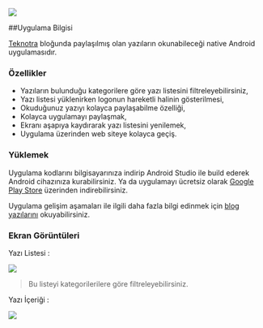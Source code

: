 ![](https://lh3.googleusercontent.com/JRLtRDYsLLjM4BKOOJSXkhsjtlg6ikR3LsuCBX7ZhInA7new8ci_9ZpeaWVGfzg8uMwO)

##Uygulama Bilgisi

[Teknotra](https://www.teknotra.com "Teknotra") bloğunda paylaşılmış olan yazıların okunabileceği native Android uygulamasıdır.

### Özellikler

- Yazıların bulunduğu kategorilere göre yazı listesini filtreleyebilirsiniz,
- Yazı listesi yüklenirken logonun hareketli halinin gösterilmesi,
- Okuduğunuz yazıyı kolayca paylaşabilme özelliği,
- Kolayca uygulamayı paylaşmak,
- Ekranı aşapıya kaydırarak yazı listesini yenilemek,
- Uygulama üzerinden web siteye kolayca geçiş.

### Yüklemek

Uygulama kodlarını bilgisayarınıza indirip Android Studio ile build ederek Android cihazınıza kurabilirsiniz. Ya da uygulamayı ücretsiz olarak [Google Play Store](https://play.google.com/store/apps/details?id=com.egesenkul.teknotraandroid "Google Play Store") üzerinden indirebilirsiniz.

Uygulama gelişim aşamaları ile ilgili daha fazla bilgi edinmek için [blog yazılarını](https://www.teknotra.com/category/yazilim-gelistirme/android-java/ "blog yazılarını") okuyabilirsiniz.

### Ekran Görüntüleri

Yazı Listesi :

![](https://lh3.googleusercontent.com/qypXXkz59ITezf2NmasDtRmFeo0gDQAa2g6yBXeppv9l8E-pk0kTIQ7uFySbR00i1Dw=w720-h310-rw)

> Bu listeyi kategorilerilere göre filtreleyebilirsiniz.

Yazı İçeriği :

![](https://lh3.googleusercontent.com/zhpokdyUCqFSf31BWHK21nYobDIwADn5AcoWo5-BMgMlbCvnxY7lYT4zyRBnE1FJuQ=w720-h310-rw)
